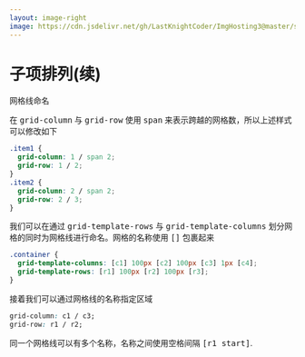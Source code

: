 ```yaml
---
layout: image-right
image: https://cdn.jsdelivr.net/gh/LastKnightCoder/ImgHosting3@master/shanya.6ko0a5uorqc0.jpeg
---
```


# 子项排列(续)

网格线命名

在 <kbd>grid-column</kbd> 与 <kbd>grid-row</kbd> 使用  <kbd>span</kbd> 来表示跨越的网格数，所以上述样式可以修改如下

```css {2,6}
.item1 {
  grid-column: 1 / span 2;
  grid-row: 1 / 2;
}
.item2 {
  grid-column: 2 / span 2;
  grid-row: 2 / 3;
}
```

我们可以在通过 <kbd>grid-template-rows</kbd> 与 <kbd>grid-template-columns</kbd> 划分网格的同时为网格线进行命名。网格的名称使用 <kbd>[]</kbd> 包裹起来

```css
.container {
  grid-template-columns: [c1] 100px [c2] 100px [c3] 1px [c4];
  grid-template-rows: [r1] 100px [r2] 100px [r3];
}
```

接着我们可以通过网格线的名称指定区域

```css
grid-column: c1 / c3;
grid-row: r1 / r2;
```

同一个网格线可以有多个名称，名称之间使用空格间隔 <kbd>[r1 start]</kbd>.